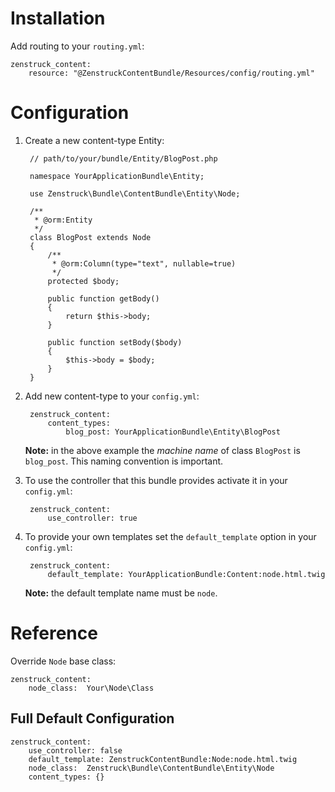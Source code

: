 # Installation

Add routing to your ``routing.yml``:

    zenstruck_content:
        resource: "@ZenstruckContentBundle/Resources/config/routing.yml"

# Configuration

1. Create a new content-type Entity:

        // path/to/your/bundle/Entity/BlogPost.php

        namespace YourApplicationBundle\Entity;

        use Zenstruck\Bundle\ContentBundle\Entity\Node;

        /**
         * @orm:Entity
         */
        class BlogPost extends Node
        {
            /**
             * @orm:Column(type="text", nullable=true)
             */
            protected $body;

            public function getBody()
            {
                return $this->body;
            }

            public function setBody($body)
            {
                $this->body = $body;
            }
        }

2. Add new content-type to your ``config.yml``:

        zenstruck_content:
            content_types:
                blog_post: YourApplicationBundle\Entity\BlogPost

    **Note:** in the above example the *machine name* of class ``BlogPost`` is ``blog_post``.
    This naming convention is important.

3. To use the controller that this bundle provides activate it in your ``config.yml``:

        zenstruck_content:
            use_controller: true

4. To provide your own templates set the ``default_template`` option in your ``config.yml``:

        zenstruck_content:
            default_template: YourApplicationBundle:Content:node.html.twig

    **Note:** the default template name must be ``node``.

# Reference

Override ``Node`` base class:

    zenstruck_content:
        node_class:  Your\Node\Class

## Full Default Configuration

    zenstruck_content:
        use_controller: false
        default_template: ZenstruckContentBundle:Node:node.html.twig
        node_class:  Zenstruck\Bundle\ContentBundle\Entity\Node
        content_types: {}


